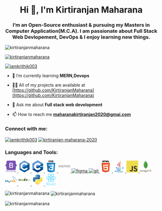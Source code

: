 <h1 align="center">Hi 👋, I'm Kirtiranjan Maharana</h1>
<h3 align="center">I’m an Open-Source enthusiast & pursuing my Masters in Computer Application(M.C.A). I am passionate about Full Stack Web Devlopement, DevOps & I enjoy learning new things.</h3>

<p align="left"> <img src="https://komarev.com/ghpvc/?username=kirtiranjanmaharana&label=Profile%20views&color=0e75b6&style=flat" alt="kirtiranjanmaharana" /> </p>

<p align="left"> <a href="https://github.com/ryo-ma/github-profile-trophy"><img src="https://github-profile-trophy.vercel.app/?username=kirtiranjanmaharana" alt="kirtiranjanmaharana" /></a> </p>

<p align="left"> <a href="https://twitter.com/iamkrithik003" target="blank"><img src="https://img.shields.io/twitter/follow/iamkrithik003?logo=twitter&style=for-the-badge" alt="iamkrithik003" /></a> </p>

- 🌱 I’m currently learning **MERN,Devops**

- 👨‍💻 All of my projects are available at [https://github.com/KirtiranjanMaharana](https://github.com/KirtiranjanMaharana)

- 💬 Ask me about **Full stack web development**

- 📫 How to reach me **maharanakirtiranjan2020@gmai.com**

<h3 align="left">Connect with me:</h3>
<p align="left">
<a href="https://twitter.com/iamkrithik003" target="blank"><img align="center" src="https://raw.githubusercontent.com/rahuldkjain/github-profile-readme-generator/master/src/images/icons/Social/twitter.svg" alt="iamkrithik003" height="30" width="40" /></a>
<a href="https://linkedin.com/in/kirtiranjan-maharana-2020" target="blank"><img align="center" src="https://raw.githubusercontent.com/rahuldkjain/github-profile-readme-generator/master/src/images/icons/Social/linked-in-alt.svg" alt="kirtiranjan-maharana-2020" height="30" width="40" /></a>
</p>

<h3 align="left">Languages and Tools:</h3>
<p align="left"> <a href="https://getbootstrap.com" target="_blank" rel="noreferrer"> <img src="https://raw.githubusercontent.com/devicons/devicon/master/icons/bootstrap/bootstrap-plain-wordmark.svg" alt="bootstrap" width="40" height="40"/> </a> <a href="https://www.cprogramming.com/" target="_blank" rel="noreferrer"> <img src="https://raw.githubusercontent.com/devicons/devicon/master/icons/c/c-original.svg" alt="c" width="40" height="40"/> </a> <a href="https://www.w3schools.com/cpp/" target="_blank" rel="noreferrer"> <img src="https://raw.githubusercontent.com/devicons/devicon/master/icons/cplusplus/cplusplus-original.svg" alt="cplusplus" width="40" height="40"/> </a> <a href="https://www.w3schools.com/css/" target="_blank" rel="noreferrer"> <img src="https://raw.githubusercontent.com/devicons/devicon/master/icons/css3/css3-original-wordmark.svg" alt="css3" width="40" height="40"/> </a> <a href="https://expressjs.com" target="_blank" rel="noreferrer"> <img src="https://raw.githubusercontent.com/devicons/devicon/master/icons/express/express-original-wordmark.svg" alt="express" width="40" height="40"/> </a> <a href="https://www.figma.com/" target="_blank" rel="noreferrer"> <img src="https://www.vectorlogo.zone/logos/figma/figma-icon.svg" alt="figma" width="40" height="40"/> </a> <a href="https://git-scm.com/" target="_blank" rel="noreferrer"> <img src="https://www.vectorlogo.zone/logos/git-scm/git-scm-icon.svg" alt="git" width="40" height="40"/> </a> <a href="https://www.w3.org/html/" target="_blank" rel="noreferrer"> <img src="https://raw.githubusercontent.com/devicons/devicon/master/icons/html5/html5-original-wordmark.svg" alt="html5" width="40" height="40"/> </a> <a href="https://www.java.com" target="_blank" rel="noreferrer"> <img src="https://raw.githubusercontent.com/devicons/devicon/master/icons/java/java-original.svg" alt="java" width="40" height="40"/> </a> <a href="https://developer.mozilla.org/en-US/docs/Web/JavaScript" target="_blank" rel="noreferrer"> <img src="https://raw.githubusercontent.com/devicons/devicon/master/icons/javascript/javascript-original.svg" alt="javascript" width="40" height="40"/> </a> <a href="https://www.mongodb.com/" target="_blank" rel="noreferrer"> <img src="https://raw.githubusercontent.com/devicons/devicon/master/icons/mongodb/mongodb-original-wordmark.svg" alt="mongodb" width="40" height="40"/> </a> <a href="https://www.mysql.com/" target="_blank" rel="noreferrer"> <img src="https://raw.githubusercontent.com/devicons/devicon/master/icons/mysql/mysql-original-wordmark.svg" alt="mysql" width="40" height="40"/> </a> <a href="https://nodejs.org" target="_blank" rel="noreferrer"> <img src="https://raw.githubusercontent.com/devicons/devicon/master/icons/nodejs/nodejs-original-wordmark.svg" alt="nodejs" width="40" height="40"/> </a> <a href="https://www.python.org" target="_blank" rel="noreferrer"> <img src="https://raw.githubusercontent.com/devicons/devicon/master/icons/python/python-original.svg" alt="python" width="40" height="40"/> </a> <a href="https://reactjs.org/" target="_blank" rel="noreferrer"> <img src="https://raw.githubusercontent.com/devicons/devicon/master/icons/react/react-original-wordmark.svg" alt="react" width="40" height="40"/> </a> </p>

<p><img align="left" src="https://github-readme-stats.vercel.app/api/top-langs?username=kirtiranjanmaharana&show_icons=true&locale=en&layout=compact" alt="kirtiranjanmaharana" /></p>

<p>&nbsp;<img align="center" src="https://github-readme-stats.vercel.app/api?username=kirtiranjanmaharana&show_icons=true&locale=en" alt="kirtiranjanmaharana" /></p>

<p><img align="center" src="https://github-readme-streak-stats.herokuapp.com/?user=kirtiranjanmaharana&" alt="kirtiranjanmaharana" /></p>
